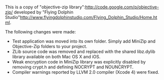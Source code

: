 This is a copy of "objective-zip library":http://code.google.com/p/objective-zip/ developed by "Flying Dolphin Studio"http://www.flyingdolphinstudio.com/Flying_Dolphin_Studio/Home.html. 

The following changes were made:

* Test application was moved into its own folder. Simply add MiniZip and Objective-Zip folders to your project.
* ZLib source code was removed and replaced with the shared libz.dylib library available on both Mac OS X and iOS.
* Weak encryption code in MiniZip library was explicitly disabled by removing crypt.h and defining NOCRYPT and NOUNCRYPT.
* Compiler warnings reported by LLVM 2.0 compiler (Xcode 4) were fixed.

